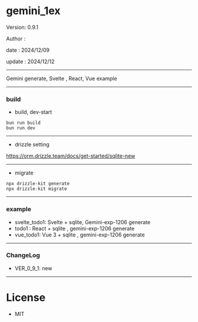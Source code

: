 ﻿# gemini_1ex

 Version: 0.9.1

 Author :
 
 date : 2024/12/09

 update : 2024/12/12

***

Gemini generate, Svelte , React, Vue example

***
### build

* build, dev-start

```
bun run build
bun run dev
```
***
* drizzle setting

https://orm.drizzle.team/docs/get-started/sqlite-new

***
* migrate
```
npx drizzle-kit generate
npx drizzle-kit migrate
```

***
### example

* svelte_todo1: Svelte + sqlite, Gemini-exp-1206 generate
* todo1 : React + sqlite , gemini-exp-1206 generate
* vue_todo1: Vue 3 + sqlite , gemini-exp-1206 generate

***
### ChangeLog

* VER_0_9_1: new

*** 
# License

* MIT


